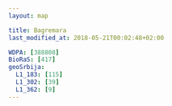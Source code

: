 ```yaml
---
layout: map

title: Bagremara
last_modified_at: 2018-05-21T00:02:48+02:00

WDPA: [388808]
BioRaS: [417]
geoSrbija:
  L1_183: [115]
  L1_302: [39]
  L1_362: [9]
---
```

